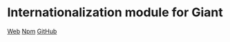 Internationalization module for Giant
=====================================

[Web](http://giantjs.org) [Npm](https://www.npmjs.com/~giantjs) [GitHub](https://github.com/giantjs)

